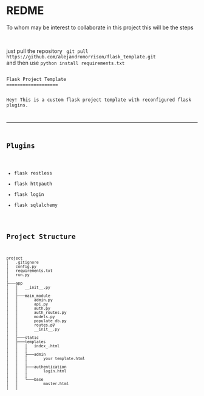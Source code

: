 <h1>REDME</h1>

<p> To whom may be interest to collaborate in this project this will be the steps</p>

<br>

<p> just pull the repository <code> git pull https://github.com/alejandromorrison/flask_template.git</code>
<br>
and then use <code>python install requirements.txt</p> 
Flask Project Template
===================

Hey! This is a custom flask project template with reconfigured flask plugins.

----------


Plugins
-------------
- flask restless
- flask httpauth
- flask login
- flask sqlalchemy

Project Structure
---
```
project
│   .gitignore
│   config.py
│   requirements.txt
│   run.py
│
├───app
│   │   __init__.py 
│   │
│   ├───main_module
│   │       admin.py
│   │       api.py
│   │       auth.py
│   │       auth_routes.py
│   │       models.py
│   │       populate_db.py
│   │       routes.py
│   │       __init__.py
│   │    
│   ├───static
│   ├───templates
│   │   │   index_.html
│   │   │
│   │   ├───admin
│   │   │       your template.html
│   │   │
│   │   ├───authentication
│   │   │       login.html
│   │   │
│   │   └───base
│   │           master.html
│   │
```


